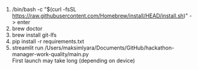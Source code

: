 1. /bin/bash -c "$(curl -fsSL https://raw.githubusercontent.com/Homebrew/install/HEAD/install.sh)" -> enter
2. brew doctor
3. brew install git-lfs
4. pip install -r requirements.txt
5. streamlit run /Users/maksimlyara/Documents/GitHub/hackathon-manager-work-quality/main.py \
First launch may take long (depending on device)
